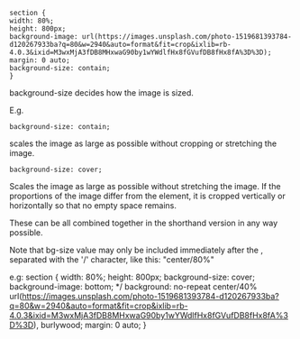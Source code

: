 
```
section {
width: 80%;
height: 800px;
background-image: url(https://images.unsplash.com/photo-1519681393784-d120267933ba?q=80&w=2940&auto=format&fit=crop&ixlib=rb-4.0.3&ixid=M3wxMjA3fDB8MHxwaG90by1wYWdlfHx8fGVufDB8fHx8fA%3D%3D);
margin: 0 auto;
background-size: contain;
}
```


background-size decides how the image is sized.

E.g. 
```
background-size: contain;
```
scales the image as large as possible without cropping or stretching the image.


```
background-size: cover;
```
Scales the image as large as possible without stretching the image. If the proportions of the image differ from the element, it is cropped vertically or horizontally so that no empty space remains.

These can be all combined together in the shorthand version in any way possible. 

Note that bg-size value may only be included immediately after the <position> , separated with the '/' character, like this: "center/80%" 

e.g:
 section {
width: 80%;
height: 800px;
background-size: cover;
background-image: bottom; */
background: no-repeat center/40%
url(https://images.unsplash.com/photo-1519681393784-d120267933ba?q=80&w=2940&auto=format&fit=crop&ixlib=rb-4.0.3&ixid=M3wxMjA3fDB8MHxwaG90by1wYWdlfHx8fGVufDB8fHx8fA%3D%3D),
burlywood;
margin: 0 auto;
} 



